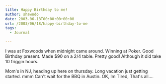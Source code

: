 ```yaml
---
title: Happy Birthday to me!
author: shawndo
date: 2003-06-18T00:00:00+00:00
url: /2003/06/18/happy-birthday-to-me
tags:
  - Journal

---
```

I was at Foxwoods when midnight came around. Winning at Poker. Good Birthday present. Made $90 on a 2/4 table. Pretty good! Although it did take 10 friggin hours.  

Mom's in NJ, heading up here on thursday. Long vacation just getting started. mmm Can't wait for the BBQ in Austin. OK, Im Tired, That's all....
